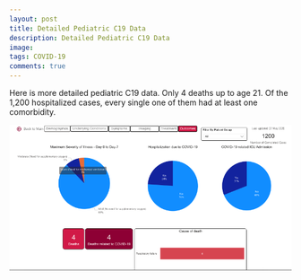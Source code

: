 ```yaml
---
layout: post
title: Detailed Pediatric C19 Data
description: Detailed Pediatric C19 Data
image: 
tags: COVID-19
comments: true
---
```

Here is more detailed pediatric C19 data. Only 4 deaths up to age 21. Of
the 1,200 hospitalized cases, every single one of them had at least one
comorbidity.

![](/../../assets/images/post-images/pediatric/25a77c114fd284dd6c3235dd49848a90.jpg)

